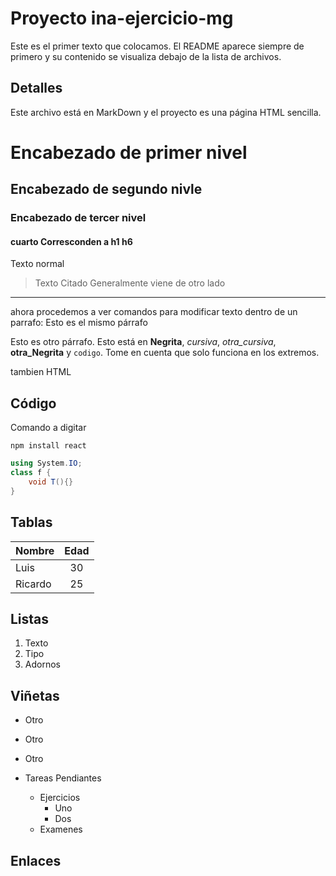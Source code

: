 # Proyecto ina-ejercicio-mg
Este es el primer texto que colocamos.  El README aparece siempre de primero y su contenido se visualiza debajo de la lista de archivos.

## Detalles
Este archivo está en MarkDown y el proyecto es una página HTML sencilla.

# Encabezado de primer nivel
## Encabezado de segundo nivle
### Encabezado de tercer nivel
#### cuarto Corresconden a h1  h6

Texto normal
> Texto Citado
> Generalmente viene 
> de otro lado
-----

ahora procedemos a ver comandos para modificar texto dentro de un parrafo:
Esto es el mismo párrafo

Esto es otro párrafo. Esto está en **Negrita**, _cursiva_, *otra_cursiva*, __otra_Negrita__ y `codigo`. Tome en cuenta que solo funciona en los extremos.
<p>tambien HTML</p>
   
## Código
Comando a digitar
```
npm install react
```

``` csharp
using System.IO;
class f {
    void T(){}
}
```
<!-- Se puede usar comentario no es recomendado -->

## Tablas
| Nombre  | Edad |
| ------  | :-----:|
| Luis    | 30   |
| Ricardo | 25   |

<!-- con : aliniamos las columnas  -->

## Listas
1. Texto
2. Tipo
3. Adornos

## Viñetas
- Otro
- Otro
- Otro

- Tareas Pendiantes
    - Ejercicios 
        - Uno
        - Dos
    - Examenes

## Enlaces

